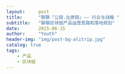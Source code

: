 ```yaml
---
layout:     post
title:      "聊聊「公链.比原链」—— 行业与战略 "
subtitle:   "聊聊区块链产品运营思路和落地规划"
date:       2015-06-15
author:     "Youth"
header-img: "img/post-bg-alitrip.jpg"
catalog: true
tags:
    - 产品
    - 区块链
---
```

